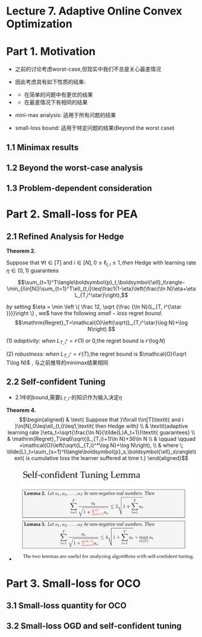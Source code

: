 # Lecture 7. Adaptive Online Convex Optimization

# Part 1. Motivation
- 之前的讨论考虑worst-case,但现实中我们不总是关心最差情况
- 因此考虑具有如下性质的结果:
- - 在简单的问题中有更优的结果
- - 在最差情况下有相同的结果

- mini-max analysis: 适用于所有问题的结果
- small-loss bound: 适用于特定问题的结果(Beyond the worst case)

## 1.1 Minimax results

## 1.2 Beyond the worst-case analysis

## 1.3 Problem-dependent consideration

# Part 2. Small-loss for PEA
## 2.1 Refined Analysis for Hedge
**Theorem 2.** 

Suppose that $\forall t\in[T]$ and $i\in[N],0\leq\ell_{t,i}\leq1,then$ Hedge with
learning rate $\eta\in(0,1)$ guarantees

$$\sum_{t=1}^T\langle\boldsymbol{p}_t,\boldsymbol{\ell}_t\rangle-\min_{i\in[N]}\sum_{t=1}^T\ell_{t,i}\leq\frac1{1-\eta}\left(\frac{\ln N}\eta+\eta L_{T,i^\star}\right),$$

$by$ setting $\eta = \min \left \{ \frac 12, \sqrt {\frac {\ln N}{L_{T, i^{\star }}}}\right \} , we$ have the following $small- loss$ regret $bound.$
$$\mathrm{Regret}_T=\mathcal{O}\left(\sqrt{L_{T,i^\star}\log N}+\log N\right).$$

$( 1) \textit{ adaptivity:  when }L_{T, i^* }= \mathcal{O} (1)~or~0$,the regret bound is $\mathcal{O}(\log N)$

$( 2) \textit{ robustness:  when }L_{T, i^* }= \mathcal{O} ( T)$,the regret bound is $\mathcal{O}(\sqrt T\log N)$ , 与之前推导的minimax结果相同
## 2.2 Self-confident Tuning
- 2.1中的bound,需要$L_{T,i^\star}$的知识作为输入决定$\eta$

**Theorem 4.**
$$\begin{aligned}
 & \text{ Suppose that }\forall t\in[T]\textit{ and i }\in[N],0\leq\ell_{t,i}\leq1,\textit{ then Hedge with} \\
 & \textit{adaptive learning rate }\eta_t=\sqrt{\frac{\ln N}{\tilde{L}A_t+1}}\textit{ guarantees} \\
 & \mathrm{Regret}_T\leq6\sqrt{(L_{T,i}+1)\ln N}+36\ln N \\
 & \qquad \qquad =\mathcal{O}\left(\sqrt{L_{T,i}^*\log N}+\log N\right), \\
 & where \; \tilde{L}_t=\sum_{s=1}^t\langle\boldsymbol{p}_s,\boldsymbol{\ell}_s\rangle\text{ is cumulative loss the learner suffered at time t.}
\end{aligned}$$
- ![alt text](image.png)

# Part 3. Small-loss for OCO

## 3.1 Small-loss quantity for OCO

## 3.2 Small-loss OGD and self-confident tuning






